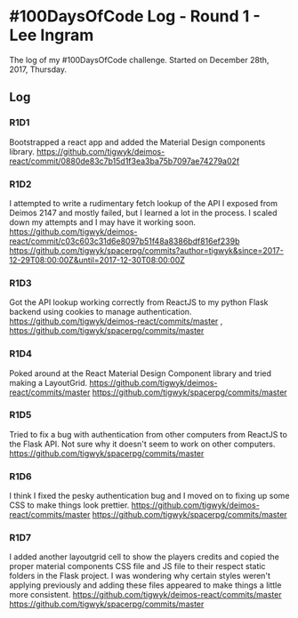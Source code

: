 # #100DaysOfCode Log - Round 1 - Lee Ingram

The log of my #100DaysOfCode challenge. Started on December 28th, 2017, Thursday.

## Log

### R1D1 
Bootstrapped a react app and added the Material Design components library. https://github.com/tigwyk/deimos-react/commit/0880de83c7b15d1f3ea3ba75b7097ae74279a02f

### R1D2
I attempted to write a rudimentary fetch lookup of the API I exposed from Deimos 2147 and mostly failed, but I learned a lot in the process. I scaled down my attempts and I may have it working soon. https://github.com/tigwyk/deimos-react/commit/c03c603c31d6e8097b51f48a8386bdf816ef239b https://github.com/tigwyk/spacerpg/commits?author=tigwyk&since=2017-12-29T08:00:00Z&until=2017-12-30T08:00:00Z

### R1D3
Got the API lookup working correctly from ReactJS to my python Flask backend using cookies to manage authentication. https://github.com/tigwyk/deimos-react/commits/master , https://github.com/tigwyk/spacerpg/commits/master

### R1D4
Poked around at the React Material Design Component library and tried making a LayoutGrid. https://github.com/tigwyk/deimos-react/commits/master https://github.com/tigwyk/spacerpg/commits/master

### R1D5
Tried to fix a bug with authentication from other computers from ReactJS to the Flask API. Not sure why it doesn't seem to work on other computers. https://github.com/tigwyk/spacerpg/commits/master

### R1D6
I think I fixed the pesky authentication bug and I moved on to fixing up some CSS to make things look prettier. https://github.com/tigwyk/deimos-react/commits/master https://github.com/tigwyk/spacerpg/commits/master

### R1D7
I added another layoutgrid cell to show the players credits and copied the proper material components CSS file and JS file to their respect static folders in the Flask project. I was wondering why certain styles weren't applying previously and adding these files appeared to make things a little more consistent. https://github.com/tigwyk/deimos-react/commits/master https://github.com/tigwyk/spacerpg/commits/master
